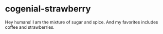 # cogenial-strawberry
Hey humans!
I am the mixture of sugar and spice.
And my favorites includes coffee and strawberries.

